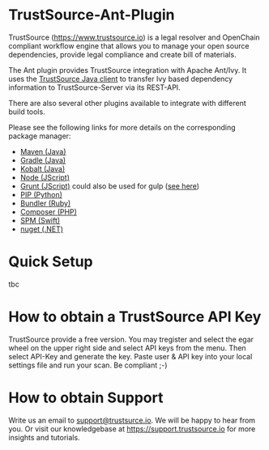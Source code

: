 # TrustSource-Ant-Plugin
TrustSource (https://www.trustsource.io) is a legal resolver and OpenChain compliant workflow engine that allows you to manage your open source dependencies, provide legal compliance and create bill of materials.

The Ant plugin provides TrustSource integration with Apache Ant/Ivy. It uses the [TrustSource Java client](https://github.com/eacg-gmbh/ecs-java-client/) to transfer Ivy based dependency information to TrustSource-Server via its REST-API. 

There are also several other plugins available to integrate with different build tools.

Please see the following links for more details on the corresponding package manager: 
* [Maven (Java)](https://github.com/eacg-gmbh/ecs-mvn-plugin)
* [Gradle (Java)](https://github.com/eacg-gmbh/ecs-gradle-plugin)
* [Kobalt (Java)](https://github.com/eacg-gmbh/TrustSource-Kobalt-Plugin)
* [Node (JScript)](https://github.com/eacg-gmbh/ecs-node-client)
* [Grunt (JScript)](https://github.com/eacg-gmbh/ecs-grunt-plugin) could also be used for gulp ([see here](https://support.trustsource.io/hc/en-us/articles/115003209085-How-to-integrate-TrustSource-with-npm-via-gulp))
* [PIP (Python)](https://github.com/eacg-gmbh/ecs-pip-plugin)
* [Bundler (Ruby)](https://github.com/eacg-gmbh/ecs-bundler)
* [Composer (PHP)](https://github.com/eacg-gmbh/ecs-composer)
* [SPM (Swift)](https://github.com/eacg-gmbh/ecs-spm-plugin)
* [nuget (.NET)](https://github.com/eacg-gmbh/ecs-nuget)

# Quick Setup
tbc

# How to obtain a TrustSource API Key
TrustSource provide a free version. You may tregister and select the egar wheel on the upper right side and select API keys from the menu. Then select API-Key and generate the key. Paste user & API key into your local settings file and run your scan. Be compliant ;-)

# How to obtain Support
Write us an email to support@trustsurce.io. We will be happy to hear from you. Or visit our knowledgebase at https://support.trustsource.io for more insights and tutorials.
